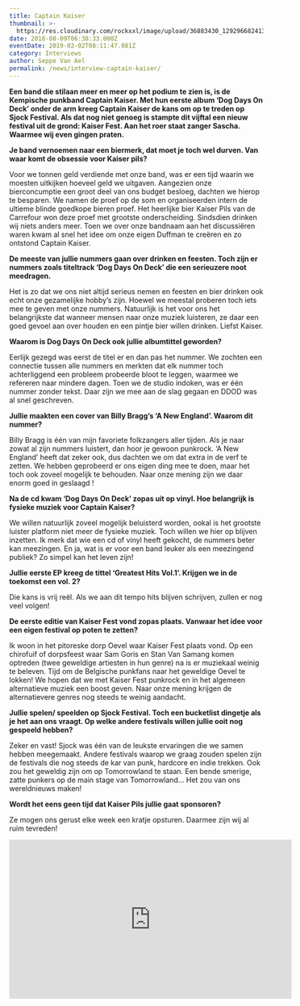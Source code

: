 ```yaml
---
title: Captain Kaiser
thumbnail: >-
  https://res.cloudinary.com/rockxxl/image/upload/36883430_1292966824139871_7842316279099686912_n.jpg
date: 2018-08-09T06:38:33.000Z
eventDate: 2019-02-02T08:11:47.081Z
category: Interviews
author: Seppe Van Ael
permalink: /news/interview-captain-kaiser/
---
```

**Een band die stilaan meer en meer op het podium te zien is, is de Kempische punkband Captain Kaiser. Met hun eerste album ‘Dog Days On Deck’ onder de arm kreeg Captain Kaiser de kans om op te treden op Sjock Festival. Als dat nog niet genoeg is stampte dit vijftal een nieuw festival uit de grond: Kaiser Fest. Aan het roer staat zanger Sascha. Waarmee wij even gingen praten.**

**Je band vernoemen naar een biermerk, dat moet je toch wel durven. Van waar komt de obsessie voor Kaiser pils?**

Voor we tonnen geld verdiende met onze band, was er een tijd waarin we moesten uitkijken hoeveel geld we uitgaven. Aangezien onze bierconcumptie een groot deel van ons budget besloeg, dachten we hierop te besparen. We namen de proef op de som en organiseerden intern de ultieme blinde goedkope bieren proef. Het heerlijke bier Kaiser Pils van de Carrefour won deze proef met grootste onderscheiding. Sindsdien drinken wij niets anders meer. Toen we over onze bandnaam aan het discussiëren waren kwam al snel het idee om onze eigen Duffman te creëren en zo ontstond Captain Kaiser.

**De meeste van jullie nummers gaan over drinken en feesten. Toch zijn er nummers zoals titeltrack ‘Dog Days On Deck’ die een serieuzere noot meedragen.** 

Het is zo dat we ons niet altijd serieus nemen en feesten en bier drinken ook echt onze gezamelijke hobby’s zijn. Hoewel we meestal proberen toch iets mee te geven met onze nummers. Natuurlijk is het voor ons het belangrijkste dat wanneer mensen naar onze muziek luisteren, ze daar een goed gevoel aan over houden en een pintje bier willen drinken. Liefst Kaiser.

**Waarom is Dog Days On Deck ook jullie albumtittel geworden?** 

Eerlijk gezegd was eerst de titel er en dan pas het nummer. We zochten een connectie tussen alle nummers en merkten dat elk nummer toch achterliggend een probleem probeerde bloot te leggen, waarmee we refereren naar mindere dagen. Toen we de studio indoken, was er één nummer zonder tekst. Daar zijn we mee aan de slag gegaan en DDOD was al snel geschreven.

**Jullie maakten een cover van Billy Bragg’s ‘A New England’. Waarom dit nummer?** 

Billy Bragg is één van mijn favoriete folkzangers aller tijden. Als je naar zowat al zijn nummers luistert, dan hoor je gewoon punkrock. ‘A New England’ heeft dat zeker ook, dus dachten we om dat extra in de verf te zetten. We hebben geprobeerd er ons eigen ding mee te doen, maar het toch ook zoveel mogelijk te behouden. Naar onze mening zijn we daar enorm goed in geslaagd !

**Na de cd kwam ‘Dog Days On Deck’ zopas uit op vinyl. Hoe belangrijk is fysieke muziek voor Captain Kaiser?**

We willen natuurlijk zoveel mogelijk beluisterd worden, ookal is het grootste luister platform niet meer de fysieke muziek. Toch willen we hier op blijven inzetten. Ik merk dat wie een cd of vinyl heeft gekocht, de nummers beter kan meezingen. En ja, wat is er voor een band leuker als een meezingend publiek? Zo simpel kan het leven zijn!

**Jullie eerste EP kreeg de tittel ‘Greatest Hits Vol.1’. Krijgen we in de toekomst een vol. 2?**

Die kans is vrij reël. Als we aan dit tempo hits blijven schrijven, zullen er nog veel volgen!

**De eerste editie van Kaiser Fest vond zopas plaats. Vanwaar het idee voor een eigen festival op poten te zetten?** 

Ik woon in het pitoreske dorp Oevel waar Kaiser Fest plaats vond. Op een chirofuif of dorpsfeest waar Sam Goris en Stan Van Samang komen optreden (twee geweldige artiesten in hun genre) na is er muziekaal weinig te beleven. Tijd om de Belgische punkfans naar het geweldige Oevel te lokken! We hopen dat we met Kaiser Fest punkrock en in het algemeen alternatieve muziek een boost geven. Naar onze mening krijgen de alternatievere genres nog steeds te weinig aandacht.

**Jullie spelen/ speelden op Sjock Festival. Toch een bucketlist dingetje als je het aan ons vraagt. Op welke andere festivals willen jullie ooit nog gespeeld hebben?** 

Zeker en vast! Sjock was één van de leukste ervaringen die we samen hebben meegemaakt. Andere festivals waarop we graag zouden spelen zijn de festivals die nog steeds de kar van punk, hardcore en indie trekken. Ook zou het geweldig zijn om op Tomorrowland te staan. Een bende smerige, zatte punkers op de main stage van Tomorrowland… Het zou van ons wereldnieuws maken!

**Wordt het eens geen tijd dat Kaiser Pils jullie gaat sponsoren?** 

Ze mogen ons gerust elke week een kratje opsturen. Daarmee zijn wij al ruim tevreden!

<iframe width="560" height="315" src="https://www.youtube.com/embed/sfOx1tM5__g" frameborder="0" allow="accelerometer; autoplay; encrypted-media; gyroscope; picture-in-picture" allowfullscreen></iframe>
